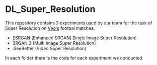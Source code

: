 # DL_Super_Resolution

This repository contains 3 experiments used by our team for the task of Super Resolution on [Veo's](https://www.veo.co/da) footbal matches.
* ESRGAN (Enhanced SRGAN) Single Image Super Resolution) 
* SRGAN 3 (Multi Image Super Resolution)
* iSeeBetter (Video Super Resolution)

In each folder there is the code for each experiment we conducted.
